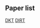 
## Paper list
[DKT](https://stanford.edu/~cpiech/bio/papers/deepKnowledgeTracing.pdf)
[DIRT](https://www.mdpi.com/2079-9292/10/9/1020)